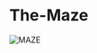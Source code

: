 # The-Maze
![MAZE](https://github.com/FadyAwad/The-Maze/assets/103905338/fef5cb21-2f03-41a6-9910-4d2c1ef49821)
